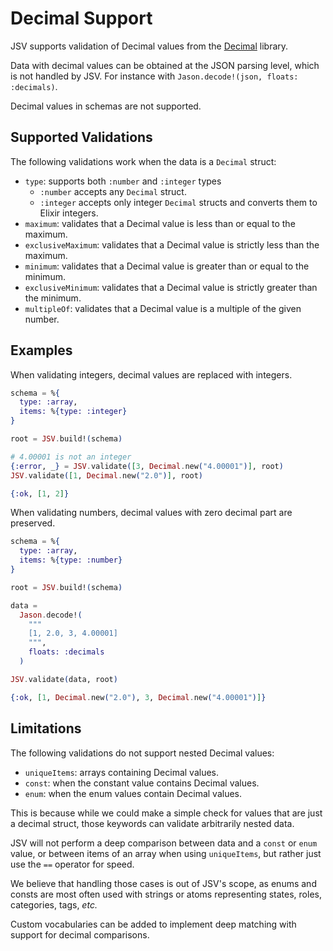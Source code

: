 # Decimal Support

JSV supports validation of Decimal values from the [Decimal](https://hex.pm/packages/decimal) library.

Data with decimal values can be obtained at the JSON parsing level, which is not
handled by JSV. For instance with `Jason.decode!(json, floats: :decimals)`.

Decimal values in schemas are not supported.



## Supported Validations

The following validations work when the data is a `Decimal` struct:

- `type`: supports both `:number` and `:integer` types
  - `:number` accepts any `Decimal` struct.
  - `:integer` accepts only integer `Decimal` structs and converts them to
    Elixir integers.
- `maximum`: validates that a Decimal value is less than or equal to the maximum.
- `exclusiveMaximum`: validates that a Decimal value is strictly less than the
  maximum.
- `minimum`: validates that a Decimal value is greater than or equal to the
  minimum.
- `exclusiveMinimum`: validates that a Decimal value is strictly greater than
  the minimum.
- `multipleOf`: validates that a Decimal value is a multiple of the given
  number.


## Examples

When validating integers, decimal values are replaced with integers.

<!-- rdmx :section name:example_integer -->
```elixir
schema = %{
  type: :array,
  items: %{type: :integer}
}

root = JSV.build!(schema)

# 4.00001 is not an integer
{:error, _} = JSV.validate([3, Decimal.new("4.00001")], root)
JSV.validate([1, Decimal.new("2.0")], root)
```
<!-- rdmx /:section -->
<!-- rdmx :eval section:example_integer -->
```elixir
{:ok, [1, 2]}
```
<!-- rdmx /:eval -->

When validating numbers, decimal values with zero decimal part are preserved.
<!-- rdmx :section name:example_number -->
```elixir
schema = %{
  type: :array,
  items: %{type: :number}
}

root = JSV.build!(schema)

data =
  Jason.decode!(
    """
    [1, 2.0, 3, 4.00001]
    """,
    floats: :decimals
  )

JSV.validate(data, root)
```
<!-- rdmx /:section -->
<!-- rdmx :eval section:example_number -->
```elixir
{:ok, [1, Decimal.new("2.0"), 3, Decimal.new("4.00001")]}
```
<!-- rdmx /:eval -->


## Limitations

The following validations do not support nested Decimal values:

- `uniqueItems`: arrays containing Decimal values.
- `const`: when the constant value contains Decimal values.
- `enum`: when the enum values contain Decimal values.

This is because while we could make a simple check for values that are just a
decimal struct, those keywords can validate arbitrarily nested data.

JSV will not perform a deep comparison between data and a `const` or `enum`
value, or between items of an array when using `uniqueItems`, but rather just
use the `==` operator for speed.

We believe that handling those cases is out of JSV's scope, as enums and consts
are most often used with strings or atoms representing states, roles,
categories, tags, _etc._

Custom vocabularies can be added to implement deep matching with support for
decimal comparisons.